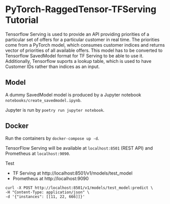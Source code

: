 # PyTorch-RaggedTensor-TFServing Tutorial

Tensorflow Serving is used to provide an API providing priorities of a particular set of offers for a particular customer in real time. The priorities come from a PyTorch model, which consumes customer indices and returns vector of priorities of all available offers. This model has to be converted to Tensorflow SavedModel format for TF Serving to be able to use it. Additionally, Tensorflow suports a lookup table, which is used to have Customer IDs rather than indices as an input. 

## Model

A dummy SavedModel model is produced by a Jupyter notebook `notebooks/create_savedmodel.ipynb`.

Jupyter is run by `poetry run jupyter notebook`.

## Docker

Run the containers by `docker-compose up -d`.

TensorFlow Serving will be available at `localhost:8501` (REST API) and Prometheus at `localhost:9090`.

Test
* TF Serving at http://localhost:8501/v1/models/test_model
* Prometheus at http://localhost:9090 

```
curl -X POST http://localhost:8501/v1/models/test_model:predict \
-H "Content-Type: application/json" \
-d '{"instances": [[11, 22, 666]]}'
```
